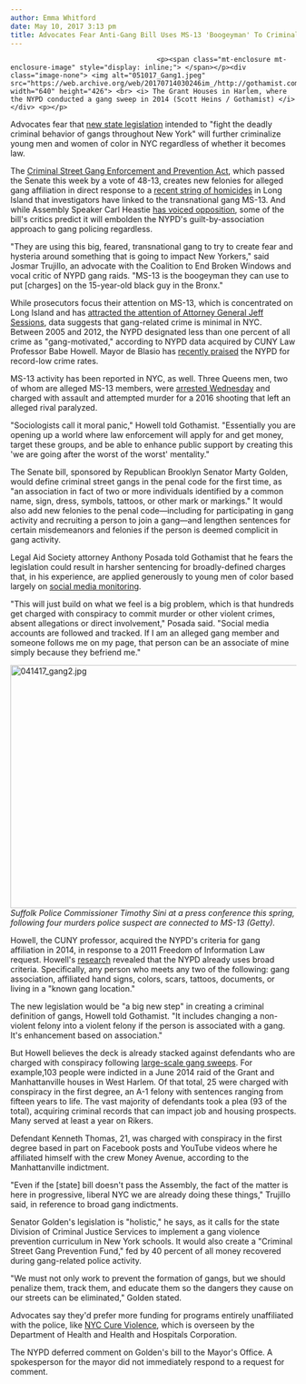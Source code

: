 ```yaml
---
author: Emma Whitford
date: May 10, 2017 3:13 pm
title: Advocates Fear Anti-Gang Bill Uses MS-13 'Boogeyman' To Criminalize Minority Youth
---
```


	
										<p><span class="mt-enclosure mt-enclosure-image" style="display: inline;"> </span></p><div class="image-none"> <img alt="051017_Gang1.jpeg" src="https://web.archive.org/web/20170714030246im_/http://gothamist.com/attachments/nyc_ewhitford/051017_Gang1.jpeg" width="640" height="426"> <br> <i> The Grant Houses in Harlem, where the NYPD conducted a gang sweep in 2014 (Scott Heins / Gothamist) </i></div> <p></p>

<p>Advocates fear that <a href="https://web.archive.org/web/20170714030246/https://www.nysenate.gov/newsroom/press-releases/senate-passes-comprehensive-legislation-crack-down-rise-gang-violence-new">new state legislation</a> intended to &quot;fight the deadly criminal behavior of gangs throughout New York&quot; will further criminalize young men and women of color in NYC regardless of whether it becomes law. </p>

<p>The <a href="https://web.archive.org/web/20170714030246/https://www.nysenate.gov/legislation/bills/2017/S2410#accordion-votes">Criminal Street Gang Enforcement and Prevention Act</a>, which passed the Senate this week by a vote of 48-13, creates new felonies for alleged gang affiliation in direct response to a <a href="https://web.archive.org/web/20170714030246/http://gothamist.com/2017/04/14/li_teens_killed_ms-13_gang.php">recent string of homicides</a> in Long Island that investigators have linked to the transnational gang MS-13. And while Assembly Speaker Carl Heastie <a href="https://web.archive.org/web/20170714030246/http://nypost.com/2017/05/08/state-senate-passes-anti-gang-bill-aimed-at-blocking-recruits/">has voiced opposition</a>, some of the bill&apos;s critics predict it will embolden the NYPD&apos;s guilt-by-association approach to gang policing regardless. </p>

<p>&quot;They are using this big, feared, transnational gang to try to create fear and hysteria around something that is going to impact New Yorkers,&quot; said Josmar Trujillo, an advocate with the Coalition to End Broken Windows and vocal critic of NYPD gang raids. &quot;MS-13 is the boogeyman they can use to put [charges] on the 15-year-old black guy in the Bronx.&quot; </p>

<p>While prosecutors focus their attention on MS-13, which is concentrated on Long Island and has <a href="https://web.archive.org/web/20170714030246/https://www.nytimes.com/2017/04/28/nyregion/jeff-sessions-ms-13-gang-long-island.html">attracted the attention of Attorney General Jeff Sessions</a>, data suggests that gang-related crime is minimal in NYC. Between 2005 and 2012, the NYPD designated less than one percent of all crime as &quot;gang-motivated,&quot; according to NYPD data acquired by CUNY Law Professor Babe Howell. Mayor de Blasio has <a href="https://web.archive.org/web/20170714030246/http://gothamist.com/2017/01/04/new_york_citys_crime_rate.php">recently praised</a> the NYPD for record-low crime rates. </p>

<p>MS-13 activity has been reported in NYC, as well. Three Queens men, two of whom are alleged MS-13 members, were <a href="https://web.archive.org/web/20170714030246/https://twitter.com/EDNYnews/status/862390361251090432">arrested Wednesday</a> and charged with assault and attempted murder for a 2016 shooting that left an alleged rival paralyzed. </p>

<p>&quot;Sociologists call it moral panic,&quot; Howell told Gothamist. &quot;Essentially you are opening up a world where law enforcement will apply for and get money, target these groups, and be able to enhance public support by creating this &apos;we are going after the worst of the worst&apos; mentality.&quot;  </p>

<p>The Senate bill, sponsored by Republican Brooklyn Senator Marty Golden, would define criminal street gangs in the penal code for the first time, as &quot;an association in fact of two or more individuals identified by a common name, sign, dress, symbols, tattoos, or other mark or markings.&quot; It would also add new felonies to the penal code&#x2014;including for participating in gang activity and recruiting a person to join a gang&#x2014;and lengthen sentences for certain misdemeanors and felonies if the person is deemed complicit in gang activity. </p>

<p>Legal Aid Society attorney Anthony Posada told Gothamist that he fears the legislation could result in harsher sentencing for broadly-defined charges that, in his experience, are applied generously to young men of color based largely on <a href="https://web.archive.org/web/20170714030246/http://jjie.org/2017/02/13/teens-remain-squarely-in-crosshairs-of-nyc-law-enforcement-panelists-say/">social media monitoring</a>. </p>

<p>&quot;This will just build on what we feel is a big problem, which is that hundreds get charged with conspiracy to commit murder or other violent crimes, absent allegations or direct involvement,&quot; Posada said. &quot;Social media accounts are followed and tracked. If I am an alleged gang member and someone follows me on my page, that person can be an associate of mine simply because they befriend me.&quot; </p>

<p><span class="mt-enclosure mt-enclosure-image" style="display: inline;"> </span></p><div class="image-none"> <img alt="041417_gang2.jpg" src="https://web.archive.org/web/20170714030246im_/http://gothamist.com/attachments/nyc_ewhitford/041417_gang2.jpg" width="640" height="427"> <br> <i>Suffolk Police Commissioner Timothy Sini at a press conference this spring, following four murders police suspect are connected to MS-13 (Getty). </i></div> <p></p>

<p>Howell, the CUNY professor, acquired the NYPD&apos;s criteria for gang affiliation in 2014, in response to a 2011 Freedom of Information Law request. Howell&apos;s <a href="https://web.archive.org/web/20170714030246/http://academicworks.cuny.edu/cgi/viewcontent.cgi?article=1067&amp;context=cl_pubs">research</a> revealed that the NYPD already uses broad criteria. Specifically, any person who meets any two of the following: gang association, affiliated hand signs, colors, scars, tattoos, documents, or living in a &quot;known gang location.&quot; </p>

<p>The new legislation would be &quot;a big new step&quot; in creating a criminal definition of gangs, Howell told Gothamist. &quot;It includes changing a non-violent felony into a violent felony if the person is associated with a gang. It&apos;s enhancement based on association.&quot; </p>

<p>But Howell believes the deck is already stacked against defendants who are charged with conspiracy following <a href="https://web.archive.org/web/20170714030246/http://gothamist.com/2016/10/24/gang_sweeps_public_housing.php#photo-3">large-scale gang sweeps</a>. For example,103 people were indicted in a June 2014 raid of the Grant and Manhattanville houses in West Harlem. Of that total, 25 were charged with conspiracy in the first degree, an A-1 felony with sentences ranging from fifteen years to life. The vast majority of defendants took a plea (93 of the total), acquiring criminal records that can impact job and housing prospects. Many served at least a year on Rikers. </p>

<p>Defendant Kenneth Thomas, 21, was charged with conspiracy in the first degree based in part on Facebook posts and YouTube videos where he affiliated himself with the crew Money Avenue, according to the Manhattanville indictment. </p>

<p>&quot;Even if the [state] bill doesn&apos;t pass the Assembly, the fact of the matter is here in progressive, liberal NYC we are already doing these things,&quot; Trujillo said, in reference to broad gang indictments. </p>

<p>Senator Golden&apos;s legislation is &quot;holistic,&quot; he says, as it calls for the state Division of Criminal Justice Services to implement a gang violence prevention curriculum in New York schools. It would also create a &quot;Criminal Street Gang Prevention Fund,&quot; fed by 40 percent of all money recovered during gang-related police activity. </p>

<p>&quot;We must not only work to prevent the formation of gangs, but we should penalize them, track them, and educate them so the dangers they cause on our streets can be eliminated,&quot; Golden stated. </p>

<p>Advocates say they&apos;d prefer more funding for programs entirely unaffiliated with the police, like <a href="https://web.archive.org/web/20170714030246/http://www.nyc.gov/html/ymi/downloads/pdf/cure_violence.pdf">NYC Cure Violence</a>, which is overseen by the Department of Health and Health and Hospitals Corporation.  </p>

<p>The NYPD deferred comment on Golden&apos;s bill to the Mayor&apos;s Office. A spokesperson for the mayor did not immediately respond to a request for comment. </p>					
										
									
				